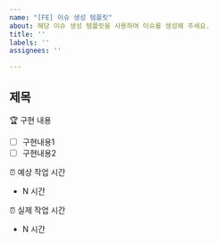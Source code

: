 ```yaml
---
name: "[FE] 이슈 생성 템플릿"
about: 해당 이슈 생성 템플릿을 사용하여 이슈를 생성해 주세요.
title: ''
labels: ''
assignees: ''

---
```


## 제목

🏆 구현 내용
- [ ] 구현내용1
- [ ] 구현내용2

⏰ 예상 작업 시간
- N 시간

⏰ 실제 작업 시간
- N 시간